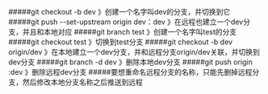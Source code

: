 #####git checkout -b dev  》创建一个名字叫dev的分支，并切换到它
#####git push --set-upstream origin dev：dev 》在远程也建立一个dev分支，并且和本地对应
#####git branch test 》创建一个名字叫test的分支
#####git checkout test 》切换到test分支
#####git checkout -b dev origin/dev 》在本地建立一个dev分支，并和远程分支origin/dev关联，并切换到dev分支
#####git branch -d dev  》删除本地dev分支
#####git push origin :dev 》删除远程dev分支
#####要想重命名远程分支的名称，只能先删掉远程分支，然后修改本地分支名称之后推送到远程